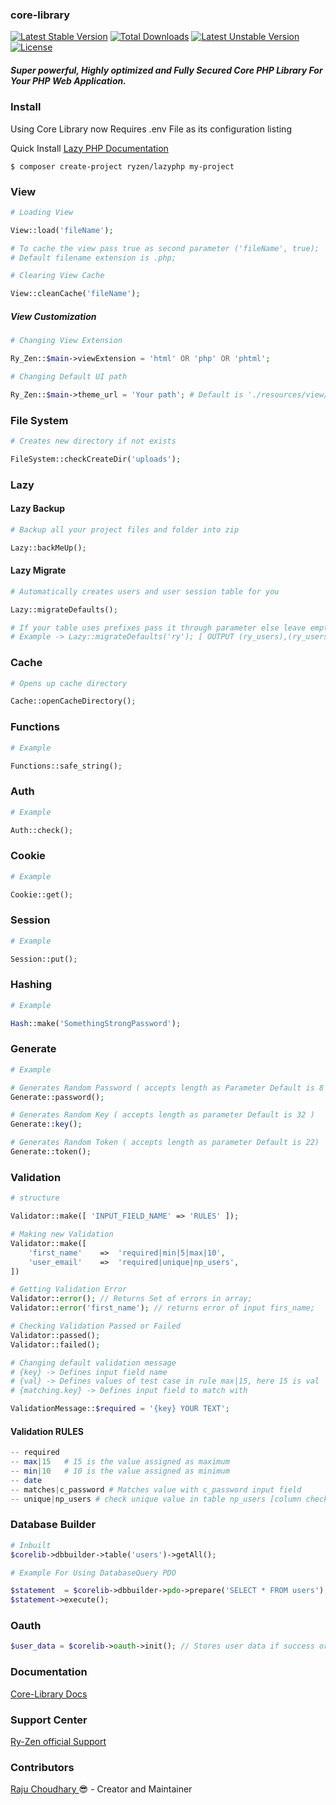 ### core-library

[![Latest Stable Version](http://poser.pugx.org/ryzen/core-library/v)](https://packagist.org/packages/ryzen/core-library) 
[![Total Downloads](http://poser.pugx.org/ryzen/core-library/downloads)](https://packagist.org/packages/ryzen/core-library) 
[![Latest Unstable Version](http://poser.pugx.org/ryzen/core-library/v/unstable)](https://packagist.org/packages/ryzen/core-library) 
[![License](http://poser.pugx.org/ryzen/core-library/license)](https://packagist.org/packages/ryzen/core-library)

##### Super powerful, Highly optimized and Fully Secured Core PHP Library For Your PHP Web Application.

### Install

Using Core Library now Requires .env File as its configuration listing

Quick Install  <a href="https://github.com/r-y-z-e-n/lazyphp">Lazy PHP Documentation</a>

```
$ composer create-project ryzen/lazyphp my-project
```

### View
```php
# Loading View

View::load('fileName');

# To cache the view pass true as second parameter ('fileName', true);
# Default filename extension is .php;

# Clearing View Cache

View::cleanCache('fileName');
```
##### View Customization
```php
# Changing View Extension 

Ry_Zen::$main->viewExtension = 'html' OR 'php' OR 'phtml';

# Changing Default UI path

Ry_Zen::$main->theme_url = 'Your path'; # Default is './resources/view/';
```
### File System
```php
# Creates new directory if not exists

FileSystem::checkCreateDir('uploads');
```
### Lazy
#### Lazy Backup
```php
# Backup all your project files and folder into zip

Lazy::backMeUp();
```
#### Lazy Migrate
```php
# Automatically creates users and user session table for you

Lazy::migrateDefaults();

# If your table uses prefixes pass it through parameter else leave empty
# Example -> Lazy::migrateDefaults('ry'); [ OUTPUT (ry_users),(ry_users_sessions) ]
```
### Cache
```php
# Opens up cache directory

Cache::openCacheDirectory();
```
### Functions
```php
# Example

Functions::safe_string();
```
### Auth
```php
# Example

Auth::check();
```

### Cookie
```php
# Example

Cookie::get();
```

### Session
```php
# Example

Session::put();
```

### Hashing
```php
# Example

Hash::make('SomethingStrongPassword');
```

### Generate
```php
# Example

# Generates Random Password ( accepts length as Parameter Default is 8 )
Generate::password();

# Generates Random Key ( accepts length as parameter Default is 32 )
Generate::key();

# Generates Random Token ( accepts length as parameter Default is 22)
Generate::token();
```

### Validation
```php
# structure

Validator::make([ 'INPUT_FIELD_NAME' => 'RULES' ]);

# Making new Validation
Validator::make([
    'first_name'    =>  'required|min|5|max|10',
    'user_email'    =>  'required|unique|np_users',
])

# Getting Validation Error
Validator::error(); // Returns Set of errors in array;
Validator::error('first_name'); // returns error of input firs_name;

# Checking Validation Passed or Failed
Validator::passed();
Validator::failed();

# Changing default validation message
# {key} -> Defines input field name
# {val} -> Defines values of test case in rule max|15, here 15 is val
# {matching.key} -> Defines input field to match with

ValidationMessage::$required = '{key} YOUR TEXT';
```

#### Validation RULES
```php
-- required
-- max|15   # 15 is the value assigned as maximum
-- min|10   # 10 is the value assigned as minimum
-- date
-- matches|c_password # Matches value with c_password input field
-- unique|np_users # check unique value in table np_users [column check is its key you assign rule with]
```

### Database Builder
```php
# Inbuilt
$corelib->dbbuilder->table('users')->getAll();

# Example For Using DatabaseQuery PDO

$statement  = $corelib->dbbuilder->pdo->prepare('SELECT * FROM users');
$statement->execute();
```

### Oauth
```php
$user_data = $corelib->oauth->init(); // Stores user data if success or error message.
```

### Documentation
<a href="https://docs.8beez.com/corelib">Core-Library Docs</a>

### Support Center
<a href="https://docs.8beez.com/support">Ry-Zen official Support</a>

### Contributors
<a href="https://rajuchoudhary.com.np/"> Raju Choudhary </a> 😎 - Creator and Maintainer
